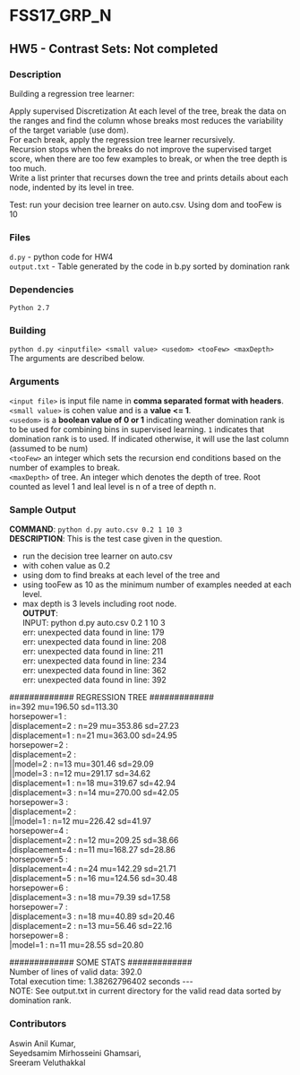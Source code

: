 # FSS17_GRP_N
## HW5 - Contrast Sets: Not completed

### Description
Building a regression tree learner:

Apply supervised Discretization
At each level of the tree, break the data on the ranges and find the column whose breaks most reduces the variability of the target variable (use dom).  
For each break, apply the regression tree learner recursively.  
Recursion stops when the breaks do not improve the supervised target score, when there are too few examples to break, or when the tree depth is too much.  
Write a list printer that recurses down the tree and prints details about each node, indented by its level in tree.  

Test: run your decision tree learner on auto.csv. Using dom and tooFew is 10  

### Files
`d.py` - python code for HW4   
`output.txt` - Table generated by the code in b.py sorted by domination rank  

### Dependencies
`Python 2.7`

### Building
`python d.py <inputfile> <small value> <usedom> <tooFew> <maxDepth>`   
The arguments are described below.  

### Arguments
`<input file>` is input file name in __comma separated format with headers__.  
`<small value>` is cohen value and is a __value <= 1__.  
`<usedom>` is a __boolean value of 0 or 1__ indicating weather domination rank is to be used for combining bins in supervised learning. `1` indicates that domination rank is to used. If indicated otherwise, it will use the last column (assumed to be num)  
`<tooFew>` an integer which sets the recursion end conditions based on the number of examples to break.   
`<maxDepth>` of tree. An integer which denotes the depth of tree. Root counted as level 1 and leal level is n of a tree of depth n.  

### Sample Output
__COMMAND__: `python d.py auto.csv 0.2 1 10 3`  
__DESCRIPTION__: This is the test case given in the question.  
- run the decision tree learner on auto.csv  
- with cohen value as 0.2  
- using dom to find breaks at each level of the tree and  
- using tooFew as 10 as the minimum number of examples needed at each level.  
- max depth is 3 levels including root node.  
__OUTPUT__:  
INPUT: python d.py auto.csv 0.2 1 10 3  
err: unexpected data found in line: 179  
err: unexpected data found in line: 208  
err: unexpected data found in line: 211  
err: unexpected data found in line: 234  
err: unexpected data found in line: 362  
err: unexpected data found in line: 392  
  
  
  
############# REGRESSION TREE #############  
in=392 mu=196.50 sd=113.30   
horsepower=1		:		  
|displacement=2		:		n=29 mu=353.86 sd=27.23  
|displacement=1		:		n=21 mu=363.00 sd=24.95  
horsepower=2		:		  
|displacement=2		:		  
||model=2			:		n=13 mu=301.46 sd=29.09  
||model=3			:		n=12 mu=291.17 sd=34.62  
|displacement=1		:		n=18 mu=319.67 sd=42.94  
|displacement=3		:		n=14 mu=270.00 sd=42.05  
horsepower=3		:		  
|displacement=2		:		  
||model=1			:		n=12 mu=226.42 sd=41.97  
horsepower=4		:		  
|displacement=2		:		n=12 mu=209.25 sd=38.66  
|displacement=4		:		n=11 mu=168.27 sd=28.86  
horsepower=5		:		  
|displacement=4		:		n=24 mu=142.29 sd=21.71  
|displacement=5		:		n=16 mu=124.56 sd=30.48  
horsepower=6		:		  
|displacement=3		:		n=18 mu=79.39 sd=17.58  
horsepower=7		:		  
|displacement=3		:		n=18 mu=40.89 sd=20.46  
|displacement=2		:		n=13 mu=56.46 sd=22.16  
horsepower=8		:		  
|model=1			:		n=11 mu=28.55 sd=20.80  
  


############# SOME STATS #############  
Number of lines of valid data: 392.0  
Total execution time: 1.38262796402 seconds ---  
NOTE: See output.txt in current directory for the valid read data sorted by domination rank.  
  
### Contributors
Aswin Anil Kumar,  
Seyedsamim Mirhosseini Ghamsari,  
Sreeram Veluthakkal
